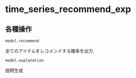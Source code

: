 # time_series_recommend_exp

## 各種操作
```
model.recommend 
```
全てのアイテムをレコメンドする確率を出力

```
model.explanation
```
説明生成

